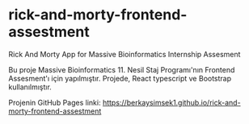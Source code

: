 # rick-and-morty-frontend-assestment
 Rick And Morty App for Massive Bioinformatics Internship Assesment

 Bu proje Massive Bioinformatics 11. Nesil Staj Programı'nın Frontend Assesment'ı için yapılmıştır.
 Projede, React typescript ve Bootstrap kullanılmıştır.

 Projenin GitHub Pages linki: https://berkaysimsek1.github.io/rick-and-morty-frontend-assestment


